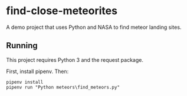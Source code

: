 # find-close-meteorites
A demo project that uses Python and NASA to find meteor landing sites.

## Running

This project requires Python 3 and the request package.

First, install pipenv. Then:

```
pipenv install
pipenv run "Python meteors\find_meteors.py"
```